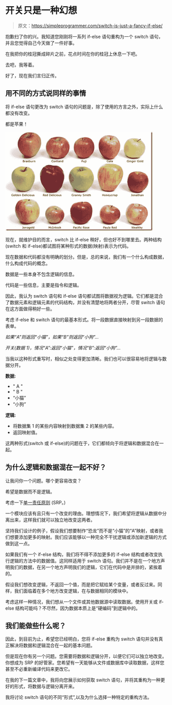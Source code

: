 # 开关只是一种幻想

> 原文：<https://simpleprogrammer.com/switch-is-just-a-fancy-if-else/>

抱歉扫了你的兴。我知道您刚刚将一系列 if-else 语句重构为一个 switch 语句，并且您觉得自己今天做了一件好事。

在我把你的桂冠撕成碎片之前，花点时间在你的桂冠上休息一下吧。

去吧，我等着。

好了，现在我们言归正传。

## 用不同的方式说同样的事情

将 if-else 语句更改为 switch 语句的问题是，除了使用的方言之外，实际上什么都没有改变。

都是苹果！



![apples](img/b5fdbea4b51e3b6f5ded82b83ec188de.png "apples")



现在，就维护目的而言，switch 比 if-else 稍好，但也好不到哪里去。两种结构(switch 和 if-else)都试图将某种形式的数据(映射)表示为代码。

现在数据和代码都没有明确的划分。但是，总的来说，我们有一个什么构成数据，什么构成代码的概念。

数据是一些本身不包含逻辑的信息。

代码是一些信息，主要是指令和逻辑。

因此，我认为 switch 语句和 if-else 语句都试图将数据视为逻辑。它们都是混合了数据元素和逻辑元素的代码结构，并没有清楚地将两者分开，尽管 switch 语句在这方面做得稍好一些。

考虑 if-else 和 switch 语句的最基本形式。将一段数据直接映射到另一段数据的表单。

*如果“A”则返回“小猫”，如果“B”则返回“小狗”…*

*开关(数据 1)，情况“A”:返回“小猫”，情况“B”:返回“小狗”…*

当我以这种形式重写时，相似之处变得更加清晰。我们也可以很容易地将逻辑与数据分开。

**数据:**

*   " A "
*   " B "
*   “小猫”
*   “小狗”

**逻辑:**

*   将数据集 1 的某些内容映射到数据集 2 的某些内容。
*   返回映射值。

这两种形式(switch 或 if-else)的问题在于，它们都倾向于将逻辑和数据混合在一起。

## 为什么逻辑和数据混在一起不好？

让我问你一个问题。哪个更容易改变？

希望是数据而不是逻辑。

考虑一下[单一责任原则](http://en.wikipedia.org/wiki/Single_responsibility_principle) (SRP。)

一个模块应该有且只有一个改变的理由。理想情况下，我们希望将逻辑从数据中分离出来，这样我们就可以独立地改变这两者。

坚持我们设计的例子，假设我们想要制作“恐龙”而不是“小猫”的“A”映射，或者我们想要添加更多的映射。我们应该能够以一种完全不干扰逻辑或添加新逻辑的方式做到这一点。

如果我们有一个 if-else 结构，我们将不得不添加更多的 if-else 结构或者改变执行逻辑的方法中的数据值。这同样适用于 switch 语句。我们并不是在一个地方声明我们的数据，在另一个地方声明我们的逻辑，它们在代码中是并排的，紧挨着的。

假设我们想改变逻辑，不返回一个值，而是把它赋给某个变量，或者反过来。同样，我们面临着在多个地方改变逻辑，在与数据相同的模块中。

考虑这样一种情况，我们想从一个文件或其他数据源中读取数据。使用开关或 if-else 结构可能吗？不尽然，因为数据本质上是“硬编码”到逻辑中的。

## 我们能做些什么呢？

因此，到目前为止，希望您已经明白，您将 if-else 重构为 switch 语句并没有真正解决将数据和逻辑混合在一起的基本问题。

但是现在你有另一个问题。您需要将数据和逻辑分开，以便它们可以独立地改变。你想成为 SRP 的好管家。您希望有一天能够从文件或数据库中读取数据，这样您甚至不必重新编译代码来更改它。

在我的下一篇文章中，我将向您展示如何获取 switch 语句，并将其重构为一种更好的形式，将数据与逻辑分离开来。

我将讨论 switch 语句的不同“形式”,以及为什么选择一种特定的重构方法。